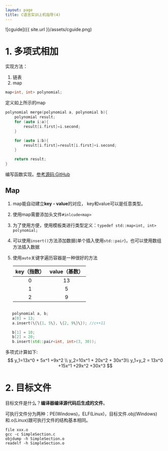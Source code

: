 ```yaml
---
layout: page
title: C语言实训上机指导(4)
---
```


![cguide]({{ site.url }}/assets/cguide.png)

# 1. 多项式相加

实现方法：

1. 链表
2. map

```c++
map<int, int> polynomial;
```

定义如上所示的map

```c++
polynomial merge(polynomial a, polynomial b){
    polynomial result;
    for (auto i:a){
        result[i.first]=i.second;
    }

    for (auto i:b){
        result[i.first]=result[i.first]+i.second;
    }

    return result;
}
```

编写函数实现。[参考源码:GitHub](https://github.com/chenweigao/_code/blob/master/Test_C%2B%2B/polynomial.cpp)

## Map

1. map能自动建立**key - value**的对应， key和value可以是任意类型。

2. 使用map需要添加头文件`#inlcude<map>`

3. 为了使用方便，使用模板类进行类型定义：`typedef std::map<int, int> polynomial; `

4. 可以使用`insert()`方法添加数据(单个插入使用`std::pair`)，也可以使用数组方法插入数据

5. 使用`auto`关键字遍历容器是一种很好的方法

   | key（指数） | value（基数） |
   | :---------: | :-----------: |
   |      0      |      13       |
   |      1      |       5       |
   |      2      |       9       |

```c++

   polynomial a, b;
   a[0] = 13;
   a.insert(\{\{1, 5\}, \{2, 9\}\}); //c++11

   b[1] = 10;
   b[2] = 20;
   b.insert(std::pair<int, int>(3, 30));
```

   多项式计算如下: 
$$
y_1=13x^0 + 5x^1 +9x^2 \\
   y_2=10x^1 + 20x^2 + 30x^3\\
   y_1+y_2 = 13x^0 +15x^1 +29x^2 +30x^3
$$

   # 2. 目标文件

   目标文件是什么？**编译器编译源代码后生成的文件**。

   可执行文件分为两种：PE(Windows)，ELF(Linux)，目标文件.obj(Windows)和.o(Linux)跟可执行文件的结构基本相同。

   ```shell
   file xxx.o
   gcc -c SimpleSection.c
   objdump -h SimpleSection.o
   readelf -h SimpleSection.o
   ```

   